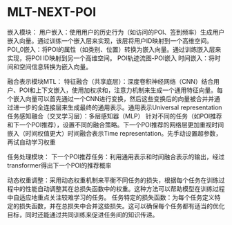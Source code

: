 # MLT-NEXT-POI
嵌入模块：
用户嵌入：使用用户的历史行为（如访问的POI、签到频率）生成用户嵌入向量。通过训练一个嵌入层来实现，该层将用户ID映射到一个高维空间。
POI_0嵌入：将POI的属性（如类别、位置）转换为嵌入向量。通过训练嵌入层来实现，将POI ID映射到另一个高维空间。
POI轨迹流图-POI嵌入
时间嵌入：将时间和空间信息转换为嵌入向量。

融合表示模块MTL：
特征融合（共享底层）：深度卷积神经网络（CNN）结合用户、POI和上下文嵌入，使用加权求和，注意力机制来生成一个通用特征向量。每个嵌入向量可以首先通过一个CNN进行变换，然后这些变换后的向量被合并并通过进一步的全连接层来生成最终的通用表示。通用表示Universal representation
任务感知融合（交叉学习层）：多层感知器（MLP） 针对不同的任务（如POI推荐和下一个POI推荐），设置不同的融合策略。下一个POI推荐的网络层更加重视时间嵌入（时间权值更大）时间融合表示Time representation。先手动设置超参数，再试自动学习权重

任务处理模块：
下一个POI推荐任务：利用通用表示和时间融合表示的输出，经过transformer得出下一个POI的推荐概率

动态权重调整：采用动态权重机制来平衡不同任务的损失，根据每个任务在训练过程中的性能自动调整其在总损失函数中的权重。这种方法可以帮助模型在训练过程中自适应地重点关注较难学习的任务。
任务特定的损失函数：为每个任务定义特定的损失函数，并在总损失中合并这些损失。这可以确保每个任务都有适当的优化目标，同时还能通过共同训练来促进任务间的知识传递。
